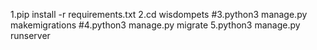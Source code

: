 1.pip install -r requirements.txt
2.cd wisdompets 
#3.python3 manage.py makemigrations
#4.python3 manage.py migrate
5.python3 manage.py runserver
